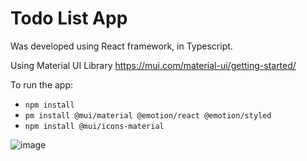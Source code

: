 # Todo List App

Was developed using React framework, in Typescript.

Using Material UI Library https://mui.com/material-ui/getting-started/

To run the app:

- `npm install`
- `pm install @mui/material @emotion/react @emotion/styled` 
- `npm install @mui/icons-material`




![image](https://github.com/user-attachments/assets/576284a3-b15b-49aa-a301-2994e07f05d9)

